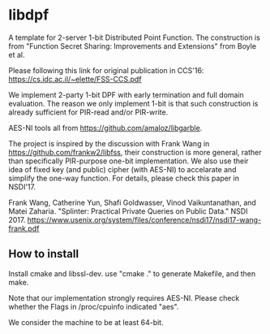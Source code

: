 # libdpf

A template for 2-server 1-bit Distributed Point Function. The construction is from "Function Secret Sharing: Improvements and Extensions" from Boyle et al. 

Please following this link for original publication in CCS'16:
https://cs.idc.ac.il/~elette/FSS-CCS.pdf

We implement 2-party 1-bit DPF with early termination and full domain evaluation. The reason we only implement 1-bit is that such construction is already sufficient for PIR-read and/or PIR-write.

AES-NI tools all from https://github.com/amaloz/libgarble.

The project is inspired by the discussion with Frank Wang in https://github.com/frankw2/libfss, their construction is more general, rather than specifically PIR-purpose one-bit implementation. We also use their idea of fixed key (and public) cipher (with AES-NI) to accelarate and simplify the one-way function. For details, please check this paper in NSDI'17.

Frank Wang, Catherine Yun, Shafi Goldwasser, Vinod Vaikuntanathan, and Matei Zaharia. "Splinter: Practical Private Queries on Public Data." NSDI 2017. https://www.usenix.org/system/files/conference/nsdi17/nsdi17-wang-frank.pdf

## How to install

Install cmake and libssl-dev. use "cmake ." to generate Makefile, and then make.

Note that our implementation strongly requires AES-NI. Please check whether the Flags in /proc/cpuinfo indicated "aes".

We consider the machine to be at least 64-bit.
